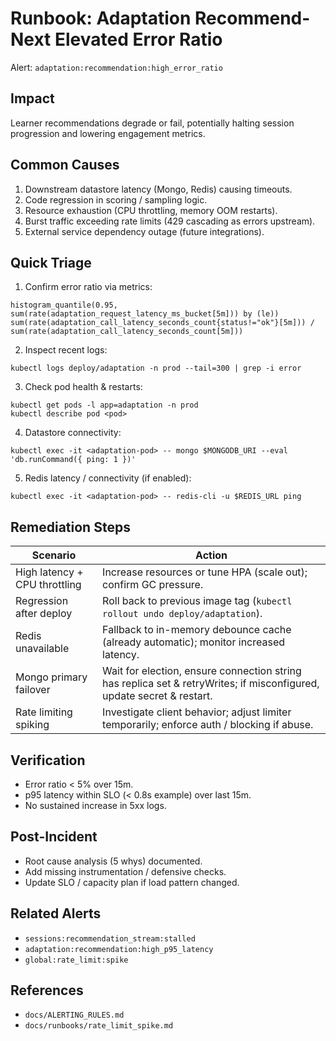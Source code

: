# Runbook: Adaptation Recommend-Next Elevated Error Ratio

Alert: `adaptation:recommendation:high_error_ratio`

## Impact
Learner recommendations degrade or fail, potentially halting session progression and lowering engagement metrics.

## Common Causes
1. Downstream datastore latency (Mongo, Redis) causing timeouts.
2. Code regression in scoring / sampling logic.
3. Resource exhaustion (CPU throttling, memory OOM restarts).
4. Burst traffic exceeding rate limits (429 cascading as errors upstream).
5. External service dependency outage (future integrations).

## Quick Triage
1. Confirm error ratio via metrics:
```
histogram_quantile(0.95, sum(rate(adaptation_request_latency_ms_bucket[5m])) by (le))
sum(rate(adaptation_call_latency_seconds_count{status!="ok"}[5m])) / sum(rate(adaptation_call_latency_seconds_count[5m]))
```
2. Inspect recent logs:
```
kubectl logs deploy/adaptation -n prod --tail=300 | grep -i error
```
3. Check pod health & restarts:
```
kubectl get pods -l app=adaptation -n prod
kubectl describe pod <pod>
```
4. Datastore connectivity:
```
kubectl exec -it <adaptation-pod> -- mongo $MONGODB_URI --eval 'db.runCommand({ ping: 1 })'
```
5. Redis latency / connectivity (if enabled):
```
kubectl exec -it <adaptation-pod> -- redis-cli -u $REDIS_URL ping
```

## Remediation Steps
| Scenario | Action |
|----------|--------|
| High latency + CPU throttling | Increase resources or tune HPA (scale out); confirm GC pressure. |
| Regression after deploy | Roll back to previous image tag (`kubectl rollout undo deploy/adaptation`). |
| Redis unavailable | Fallback to in-memory debounce cache (already automatic); monitor increased latency. |
| Mongo primary failover | Wait for election, ensure connection string has replica set & retryWrites; if misconfigured, update secret & restart. |
| Rate limiting spiking | Investigate client behavior; adjust limiter temporarily; enforce auth / blocking if abuse. |

## Verification
- Error ratio < 5% over 15m.
- p95 latency within SLO (< 0.8s example) over last 15m.
- No sustained increase in 5xx logs.

## Post-Incident
- Root cause analysis (5 whys) documented.
- Add missing instrumentation / defensive checks.
- Update SLO / capacity plan if load pattern changed.

## Related Alerts
- `sessions:recommendation_stream:stalled`
- `adaptation:recommendation:high_p95_latency`
- `global:rate_limit:spike`

## References
- `docs/ALERTING_RULES.md`
- `docs/runbooks/rate_limit_spike.md`
